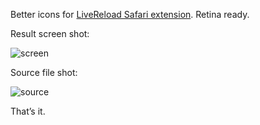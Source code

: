 Better icons for [LiveReload Safari extension](https://github.com/mockko/livereload/). Retina ready.

Result screen shot:

![screen](https://raw.github.com/pepelsbey/livereload-icons/master/screen.jpg)

Source file shot:

![source](https://raw.github.com/pepelsbey/livereload-icons/master/source.jpg)

That’s it.